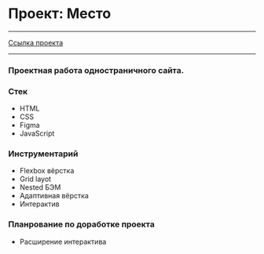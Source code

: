 # Проект: Место

___

 [Ссылка проекта]()

___

### Проектная работа одностраничного сайта.

### Стек
 + HTML
 + CSS
 + Figma
 + JavaScript

### Инструментарий
+ Flexbox вёрстка
+ Grid layot
+ Nested БЭМ
+ Адаптивная вёрстка
+ Интерактив

### Планрование по доработке проекта
+ Расширение интерактива
